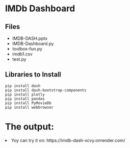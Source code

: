 <!DOCTYPE html>
<html>
<head>
  <title>IMDb Dashboard</title>
</head>
<body>
  <h1>IMDb Dashboard</h1>
  <h2>Files</h2>
  <ul>
    <li>IMDB-DASH.pptx</li>
    <li>IMDB-Dashboard.py</li>
    <li>toolbox-fun.py</li>
    <li>imdb1.csv</li>
    <li>test.py</li>
  </ul>

  <h2>Libraries to Install</h2>
  <pre><code>pip install dash
pip install dash-bootstrap-components
pip install plotly
pip install pandas
pip install PyMovieDb
pip install webbrowser</code></pre>
<h1>The output:</h1>
	<body>
	 <li>Yoy can try it on:  https://imdb-dash-xcvy.onrender.com/</li>


</body>
</html>

